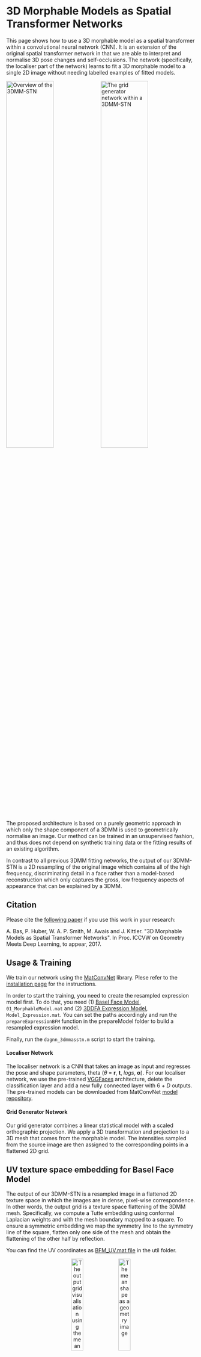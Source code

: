 # 3D Morphable Models as Spatial Transformer Networks

This page shows how to use a 3D morphable model as a spatial transformer within a convolutional neural network (CNN). It is an extension of the original spatial transformer network in that we are able to interpret and normalise 3D pose changes and self-occlusions. The network (specifically, the localiser part of the network) learns to fit a 3D morphable model to a single 2D image without needing labelled examples of fitted models.

<img src="https://github.com/anilbas/3DMMasSTN/blob/master/img/fig1.png" alt="Overview of the 3DMM-STN" width="50%"><img src="https://github.com/anilbas/3DMMasSTN/blob/master/img/fig2.png" alt="The grid generator network within a 3DMM-STN" width="50%">

The proposed architecture is based on a purely geometric approach in which only the shape component of a 3DMM is used to geometrically normalise an image. Our method can be trained in an unsupervised fashion, and thus does not depend on synthetic training data or the fitting results of an existing algorithm.

In contrast to all previous 3DMM fitting networks, the output of our 3DMM-STN is a 2D resampling of the original image which contains all of the high frequency, discriminating detail in a face rather than a model-based reconstruction which only captures the gross, low frequency aspects of appearance that can be explained by a 3DMM.

## Citation

Please cite the [following paper](http://arxiv.org/abs/1708.07199) if you use this work in your research:

A. Bas, P. Huber, W. A. P. Smith, M. Awais and J. Kittler. "3D Morphable Models as Spatial Transformer Networks". In Proc. ICCVW on Geometry Meets Deep Learning, to appear, 2017.

## Usage & Training

We train our network using the [MatConvNet](http://www.vlfeat.org/matconvnet/) library. Plese refer to the [installation page](http://www.vlfeat.org/matconvnet/install/) for the instructions.

In order to start the training, you need to create the resampled expression model first. To do that, you need (1) [Basel Face Model](http://faces.cs.unibas.ch/bfm), `01_MorphableModel.mat` and (2) [3DDFA Expression Model](http://www.cbsr.ia.ac.cn/users/xiangyuzhu/projects/3DDFA/Code/3DDFA.zip), `Model_Expression.mat`. You can set the paths accordingly and run the `prepareExpressionBFM` function in the prepareModel folder to build a resampled expression model.

Finally, run the `dagnn_3dmmasstn.m` script to start the training.

#### Localiser Network

The localiser network is a CNN that takes an image as input and regresses the pose and shape parameters, theta (*θ* = **r**, **t**, *logs*, **α**). For our localiser network, we use the pre-trained [VGGFaces](http://www.robots.ox.ac.uk/~vgg/software/vgg_face/) architecture, delete the classification layer and add a new fully connected layer with 6 + *D* outputs. The pre-trained models can be downloaded from MatConvNet [model repository](http://www.vlfeat.org/matconvnet/pretrained/).

#### Grid Generator Network
Our grid generator combines a linear statistical model with a scaled orthographic projection. We apply a 3D transformation and projection to a 3D mesh that comes from the morphable model. The intensities sampled from the source image are then assigned to the corresponding points in a flattened 2D grid.

## UV texture space embedding for Basel Face Model
The output of our 3DMM-STN is a resampled image in a flattened 2D texture space in which the images are in dense, pixel-wise correspondence. In other words, the output grid is a texture space flattening of the 3DMM mesh. Specifically, we compute a Tutte embedding using conformal Laplacian weights and with the mesh boundary mapped to a square. To ensure a symmetric embedding we map the symmetry line to the symmetry line of the square, flatten only one side of the mesh and obtain the flattening of the other half by reflection. 

You can find the UV coordinates as [BFM_UV.mat file](#) in the util folder.
<p align="center">
<img src="https://github.com/anilbas/3DMMasSTN/blob/master/img/UV.png" alt="The output grid visualisation using the mean texture" width="25%"><img src="https://github.com/anilbas/3DMMasSTN/blob/master/img/geometry.png" alt="The mean shape as a geometry image" width="25%">
</p>

## Customised Layers

In this section, we summarise our customised layers and loss functions. Please refer to the [paper](http://arxiv.org/abs/1708.07199) for more details.

* **3D morphable model layer** generates a shape **X**, comprising *N* 3D vertices by taking a linear combination of principal components stored in the matrix and the mean shape, according to shape parameters **α**.
* **Axis-angle to rotation matrix layer** converts an axis-angle representation of a rotation, **r**, into a rotation matrix **R**.
* **3D rotation layer** takes as input a rotation matrix **R** and *N* 3D points **X**, and applies the rotation.
* **Orthographic projection layer** takes as input a set of *N* 3D points **X'** and outputs *N* 2D points **Y** by applying an orthographic projection along the *z* axis.
* **Scaling layers** scale the 2D points *Y* based on scale *s*, after the log scale *logs* transformed to scale *s*.
* **Translation layer** generates the 2D sample points by adding a 2D translation **t** to each of the scaled points.
* **Grid layer** takes as input 2x*N* points and produces 2x*H'W'* grid using re-sampled 3DMM which has *N=H'W'* vertices and each vertex *i*, has an associated UV coordinate. To understand how to compute the re-sampled model over a uniform grid in the UV space, please refer to the `resampleModel` function and the sampling section of the paper.
* **Bilinear sampler** is a layer that is exactly as in the original STN.
* **Visibility (self-occlusions) layer** takes as input the rotation matrix **R** and the shape parameters **α** and outputs a binary occlusion mask **M**.
* **Masking layer** combines the sampled image and the visibility map via pixel-wise products.

#### Geometric Loss Functions

* **Bilateral symmetry loss** measures asymmetry of the sampled face texture over visible pixels.
* **Siamese multi-view fitting loss** penalises differences between multiple images of the same face in different poses.
* **Landmark loss** minimises the Euclidean distance between observed and predicted 2D points.
* **Statistical prior loss** minimises an appearance error, regularising the statistical shape prior (We scale the shape basis vectors such that the shape parameters follow a standard multivariate normal distribution).

## Dependencies

- **map_tddfa_to_basel.mat** file is supplied by James Booth. 

- **Basel Face Model** is freely available upon signing a license agreement via the [website](http://faces.cs.unibas.ch/bfm) of [Graphics and Vision Research Group, University of Basel](http://gravis.dmi.unibas.ch).

- **The expression model** is using the correspondence to the Basel Model provided by [3DDFA](http://www.cbsr.ia.ac.cn/users/xiangyuzhu/projects/3DDFA/main.htm). The components originally come from [FaceWarehouse](http://gaps-zju.org/facewarehouse/).





